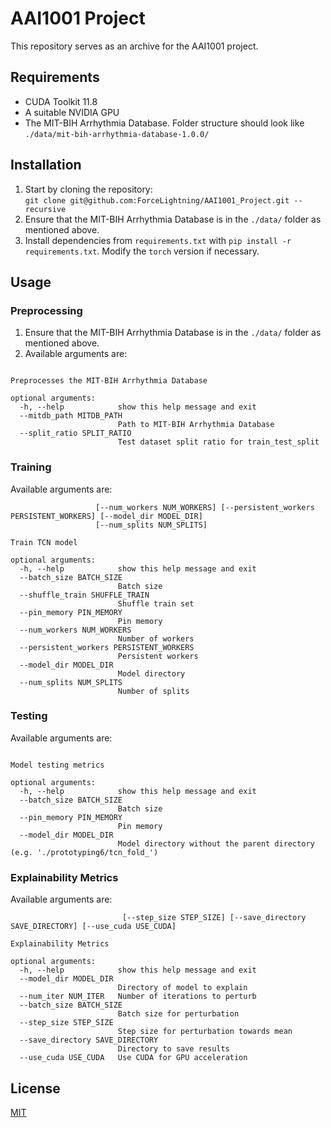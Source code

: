 # AAI1001 Project

This repository serves as an archive for the AAI1001 project.

## Requirements
- CUDA Toolkit 11.8
- A suitable NVIDIA GPU
- The MIT-BIH Arrhythmia Database. Folder structure should look like `./data/mit-bih-arrhythmia-database-1.0.0/`


## Installation
1. Start by cloning the repository:  
`git clone git@github.com:ForceLightning/AAI1001_Project.git --recursive`
2. Ensure that the MIT-BIH Arrhythmia Database is in the `./data/` folder as mentioned above.
3. Install dependencies from `requirements.txt` with `pip install -r requirements.txt`. Modify the `torch` version if necessary.

## Usage
### Preprocessing
1. Ensure that the MIT-BIH Arrhythmia Database is in the `./data/` folder as mentioned above.
2. Available arguments are:
```usage: preprocessing.py [-h] [--mitdb_path MITDB_PATH] [--split_ratio SPLIT_RATIO]

Preprocesses the MIT-BIH Arrhythmia Database

optional arguments:
  -h, --help            show this help message and exit
  --mitdb_path MITDB_PATH
                        Path to MIT-BIH Arrhythmia Database
  --split_ratio SPLIT_RATIO
                        Test dataset split ratio for train_test_split
```

### Training
Available arguments are:
```usage: training.py [-h] [--batch_size BATCH_SIZE] [--shuffle_train SHUFFLE_TRAIN] [--pin_memory PIN_MEMORY]
                   [--num_workers NUM_WORKERS] [--persistent_workers PERSISTENT_WORKERS] [--model_dir MODEL_DIR]
                   [--num_splits NUM_SPLITS]

Train TCN model

optional arguments:
  -h, --help            show this help message and exit
  --batch_size BATCH_SIZE
                        Batch size
  --shuffle_train SHUFFLE_TRAIN
                        Shuffle train set
  --pin_memory PIN_MEMORY
                        Pin memory
  --num_workers NUM_WORKERS
                        Number of workers
  --persistent_workers PERSISTENT_WORKERS
                        Persistent workers
  --model_dir MODEL_DIR
                        Model directory
  --num_splits NUM_SPLITS
                        Number of splits
```

### Testing
Available arguments are:
```usage: testing.py [-h] [--batch_size BATCH_SIZE] [--pin_memory PIN_MEMORY] [--model_dir MODEL_DIR]

Model testing metrics

optional arguments:
  -h, --help            show this help message and exit
  --batch_size BATCH_SIZE
                        Batch size
  --pin_memory PIN_MEMORY
                        Pin memory
  --model_dir MODEL_DIR
                        Model directory without the parent directory (e.g. './prototyping6/tcn_fold_')
```

### Explainability Metrics
Available arguments are:
```usage: explainability.py [-h] [--model_dir MODEL_DIR] [--num_iter NUM_ITER] [--batch_size BATCH_SIZE]
                         [--step_size STEP_SIZE] [--save_directory SAVE_DIRECTORY] [--use_cuda USE_CUDA]

Explainability Metrics

optional arguments:
  -h, --help            show this help message and exit
  --model_dir MODEL_DIR
                        Directory of model to explain
  --num_iter NUM_ITER   Number of iterations to perturb
  --batch_size BATCH_SIZE
                        Batch size for perturbation
  --step_size STEP_SIZE
                        Step size for perturbation towards mean
  --save_directory SAVE_DIRECTORY
                        Directory to save results
  --use_cuda USE_CUDA   Use CUDA for GPU acceleration
```

## License

[MIT](https://choosealicense.com/licenses/mit/)